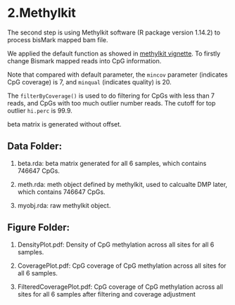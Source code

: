# 2.Methylkit

The second step is using Methylkit software (R package version 1.14.2) to process bisMark mapped bam file.

We applied the default function as showed in [methylkit vignette](https://www.bioconductor.org/packages/release/bioc/vignettes/methylKit/inst/doc/methylKit.html). To firstly change Bismark mapped reads into CpG information.

Note that compared with default parameter, the `mincov` parameter (indicates CpG coverage) is 7, and `minqual` (indicates quality) is 20.

The `filterByCoverage()` is used to do filtering for CpGs with less than 7 reads, and CpGs with too much outlier number reads. The cutoff for top outlier `hi.perc` is 99.9.

beta matrix is generated without offset.

## Data Folder:

1. beta.rda: beta matrix generated for all 6 samples, which contains 746647 CpGs.

2. meth.rda: meth object defined by methylkit, used to calcualte DMP later, which contains 746647 CpGs.

3. myobj.rda: raw methylkit object.

## Figure Folder:

1. DensityPlot.pdf: Density of CpG methylation across all sites for all 6 samples.

2. CoveragePlot.pdf: CpG coverage of CpG methylation across all sites for all 6 samples.

3. FilteredCoveragePlot.pdf: CpG coverage of CpG methylation across all sites for all 6 samples after filtering and coverage adjustment

